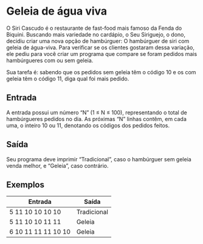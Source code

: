 # Geleia de água viva

O Siri Cascudo é o restaurante de fast-food mais famoso da Fenda do Biquini. Buscando mais variedade no cardápio, o Seu Siriguejo, o dono, decidiu criar uma nova opção de hambúrguer: O hambúrguer de siri com geleia de água-viva. Para verificar se os clientes gostaram dessa variação, ele pediu para você criar um programa que compare se foram pedidos mais hambúrgueres com ou sem geleia.

Sua tarefa é: sabendo que os pedidos sem geleia têm o código 10 e os com geleia têm o código 11, diga qual foi mais pedido.

## Entrada

A entrada possui um número “N” (1 ≤ N ≤ 100), representando o total de hambúrgueres pedidos no dia. As próximas “N” linhas contêm, em cada uma, o inteiro 10 ou 11, denotando os códigos dos pedidos feitos.

## Saída

Seu programa deve imprimir “Tradicional”, caso o hambúrguer sem geleia venda melhor, e “Geleia”, caso contrário.

## Exemplos

| Entrada             | Saída       |
| ------------------- | ----------- |
| 5 11 10 10 10 10    | Tradicional |
| 5 11 10 10 11 11    | Geleia      |
| 6 10 11 11 11 10 10 | Geleia      |
